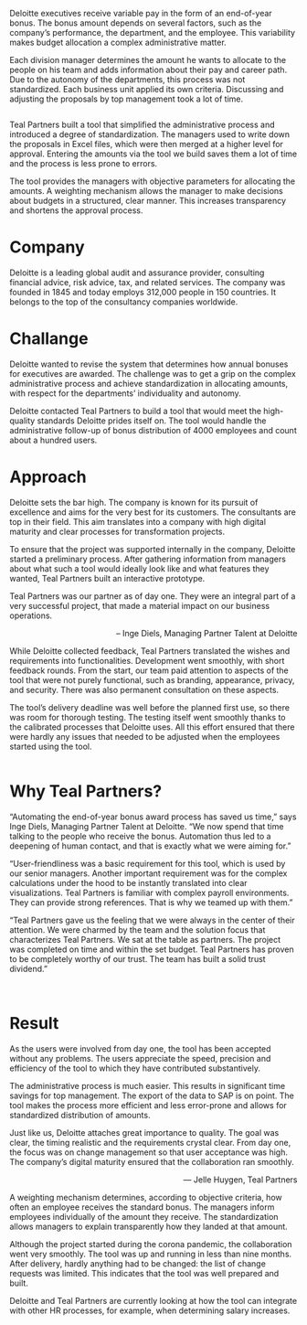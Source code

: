 <!-- title: Bonustool Deloitte -->
<!-- author: Britt Mariën -->
<!-- date: 2021-01-28 -->

Deloitte executives receive variable pay in the form of an end-of-year bonus. The bonus amount depends on several factors, such as the company’s performance, the department, and the employee. This variability makes budget allocation a complex administrative matter. 

Each division manager determines the amount he wants to allocate to the people on his team and adds information about their pay and career path. Due to the autonomy of the departments, this process was not standardized. Each business unit applied its own criteria. Discussing and adjusting the proposals by top management took a lot of time. 

<p class="page__image--wide">
        <img src="/assets/img/blogimages/header_bonustool_Deloitte_TealPartners_resize2.jpg" alt="">
 </p>
  
Teal Partners built a tool that simplified the administrative process and introduced a degree of standardization. The managers used to write down the proposals in Excel files, which were then merged at a higher level for approval. Entering the amounts via the tool we build saves them a lot of time and the process is less prone to errors. 

The tool provides the managers with objective parameters for allocating the amounts. A weighting mechanism allows the manager to make decisions about budgets in a structured, clear manner. This increases transparency and shortens the approval process. 


# Company

Deloitte is a leading global audit and assurance provider, consulting financial advice, risk advice, tax, and related services. The company was founded in 1845 and today employs 312,000 people in 150 countries. It belongs to the top of the consultancy companies worldwide. 


# Challange

Deloitte wanted to revise the system that determines how annual bonuses for executives are awarded. The challenge was to get a grip on the complex administrative process and achieve standardization in allocating amounts, with respect for the departments’ individuality and autonomy.

Deloitte contacted Teal Partners to build a tool that would meet the high-quality standards Deloitte prides itself on. The tool would handle the administrative follow-up of bonus distribution of 4000 employees and count about a hundred users.


# Approach

Deloitte sets the bar high. The company is known for its pursuit of excellence and aims for the very best for its customers. The consultants are top in their field. This aim translates into a company with high digital maturity and clear processes for transformation projects.

To ensure that the project was supported internally in the company, Deloitte started a preliminary process. After gathering information from managers about what such a tool would ideally look like and what features they wanted, Teal Partners built an interactive prototype. 


<p class="blogpost__quote">
Teal Partners was our partner as of day one. They were an integral part of a very successful project, that made a material impact on our business operations.
</p>
<p style="text-align: right;"> – Inge Diels, Managing Partner Talent at Deloitte </p>

While Deloitte collected feedback, Teal Partners translated the wishes and requirements into functionalities. Development went smoothly, with short feedback rounds. From the start, our team paid attention to aspects of the tool that were not purely functional, such as branding, appearance, privacy, and security. There was also permanent consultation on these aspects. 

The tool’s delivery deadline was well before the planned first use, so there was room for thorough testing. The testing itself went smoothly thanks to the calibrated processes that Deloitte uses. All this effort ensured that there were hardly any issues that needed to be adjusted when the employees started using the tool. 

<p class="page__image">
        <img src="/assets/img/blogimages/bonustool_Deloitte_Tealpartners.jpg" alt="">
</p>

# Why Teal Partners? 

“Automating the end-of-year bonus award process has saved us time,” says Inge Diels, Managing Partner Talent at Deloitte. “We now spend that time talking to the people who receive the bonus. Automation thus led to a deepening of human contact, and that is exactly what we were aiming for.” 

“User-friendliness was a basic requirement for this tool, which is used by our senior managers. Another important requirement was for the complex calculations under the hood to be instantly translated into clear visualizations. Teal Partners is familiar with complex payroll environments. They can provide strong references. That is why we teamed up with them.” 

“Teal Partners gave us the feeling that we were always in the center of their attention. We were charmed by the team and the solution focus that characterizes Teal Partners. We sat at the table as partners. The project was completed on time and within the set budget. Teal Partners has proven to be completely worthy of our trust. The team has built a solid trust dividend.”

 
# Result

As the users were involved from day one, the tool has been accepted without any problems. The users appreciate the speed, precision and efficiency of the tool to which they have contributed substantively. 

The administrative process is much easier. This results in significant time savings for top management. The export of the data to SAP is on point. The tool makes the process more efficient and less error-prone and allows for standardized distribution of amounts. 

<p class="blogpost__quote">
Just like us, Deloitte attaches great importance to quality. The goal was clear, the timing realistic and the requirements crystal clear. From day one, the focus was on change management so that user acceptance was high. The company’s digital maturity ensured that the collaboration ran smoothly. 
</p>
<p style="text-align: right;"> — Jelle Huygen, Teal Partners </p>


A weighting mechanism determines, according to objective criteria, how often an employee receives the standard bonus. The managers inform employees individually of the amount they receive. The standardization allows managers to explain transparently how they landed at that amount. 

Although the project started during the corona pandemic, the collaboration went very smoothly. The tool was up and running in less than nine months. After delivery, hardly anything had to be changed: the list of change requests was limited. This indicates that the tool was well prepared and built. 

Deloitte and Teal Partners are currently looking at how the tool can integrate with other HR processes, for example, when determining salary increases. 
